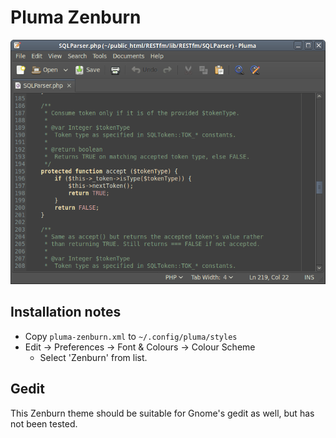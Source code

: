 # Pluma Zenburn

![Alt text](screenshot.png?raw=true "Pluma Zenburn")

## Installation notes
- Copy `pluma-zenburn.xml` to `~/.config/pluma/styles`
- Edit -> Preferences -> Font & Colours -> Colour Scheme
  - Select 'Zenburn' from list.
  
## Gedit
This Zenburn theme should be suitable for Gnome's gedit as well, but has not been tested.
